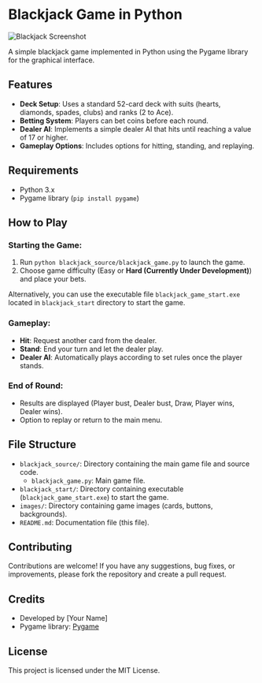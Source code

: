 # Blackjack Game in Python

![Blackjack Screenshot](images/screenshot.png)

A simple blackjack game implemented in Python using the Pygame library for the graphical interface.

## Features
- **Deck Setup**: Uses a standard 52-card deck with suits (hearts, diamonds, spades, clubs) and ranks (2 to Ace).
- **Betting System**: Players can bet coins before each round.
- **Dealer AI**: Implements a simple dealer AI that hits until reaching a value of 17 or higher.
- **Gameplay Options**: Includes options for hitting, standing, and replaying.

## Requirements
- Python 3.x
- Pygame library (`pip install pygame`)

## How to Play
### Starting the Game:
1. Run `python blackjack_source/blackjack_game.py` to launch the game.
2. Choose game difficulty (Easy or **Hard (Currently Under Development)**) and place your bets.

Alternatively, you can use the executable file `blackjack_game_start.exe` located in `blackjack_start` directory to start the game.

### Gameplay:
- **Hit**: Request another card from the dealer.
- **Stand**: End your turn and let the dealer play.
- **Dealer AI**: Automatically plays according to set rules once the player stands.

### End of Round:
- Results are displayed (Player bust, Dealer bust, Draw, Player wins, Dealer wins).
- Option to replay or return to the main menu.

## File Structure
- `blackjack_source/`: Directory containing the main game file and source code.
  - `blackjack_game.py`: Main game file.
- `blackjack_start/`: Directory containing executable (`blackjack_game_start.exe`) to start the game.
- `images/`: Directory containing game images (cards, buttons, backgrounds).
- `README.md`: Documentation file (this file).

## Contributing
Contributions are welcome! If you have any suggestions, bug fixes, or improvements, please fork the repository and create a pull request.

## Credits
- Developed by [Your Name]
- Pygame library: [Pygame](https://www.pygame.org/)

## License
This project is licensed under the MIT License.
